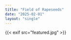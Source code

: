 ```yaml
---
title: "Field of Rapeseeds"
date: "2025-02-01"
layout: "single"
---
```

{{< exif src="featured.jpg" >}}
